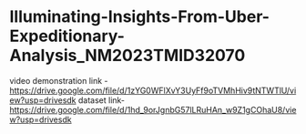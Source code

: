 # Illuminating-Insights-From-Uber-Expeditionary-Analysis_NM2023TMID32070

video demonstration link -https://drive.google.com/file/d/1zYG0WFlXvY3UyFf9oTVMhHiv9tNTWTlU/view?usp=drivesdk
dataset link-https://drive.google.com/file/d/1hd_9orJgnbG57lLRuHAn_w9Z1gCOhaU8/view?usp=drivesdk
